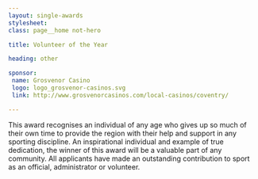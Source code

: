 ```yaml
---
layout: single-awards
stylesheet:
class: page__home not-hero

title: Volunteer of the Year

heading: other

sponsor:
 name: Grosvenor Casino
 logo: logo_grosvenor-casinos.svg
 link: http://www.grosvenorcasinos.com/local-casinos/coventry/

---
```


This award recognises an individual of any age who gives up so much of their own time to provide the region with their help and support in any sporting discipline. An inspirational individual and example of true dedication, the winner of this award will be a valuable part of any community. All applicants have made an outstanding contribution to sport as an official, administrator or volunteer.
